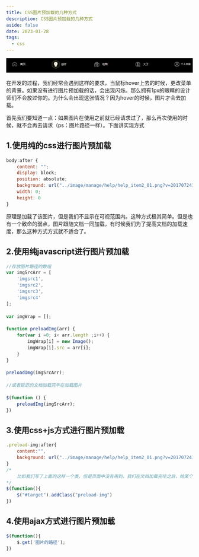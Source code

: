 ```yaml
---
title: CSS图片预加载的几种方式
description: CSS图片预加载的几种方式
aside: false
date: 2023-01-28
tags:
  - css
---
```


![](/20230128113108.png)

在开发的过程，我们经常会遇到这样的要求，当鼠标hover上去的时候，更改菜单的背景。如果没有进行图片预加载的话，会出现闪烁。那么拥有1px的眼睛的设计师们不会放过你的。为什么会出现这张情况？因为hover的时候，图片才会去加载。

首先我们要知道一点：如果图片在使用之前就已经请求过了，那么再次使用的时候，就不会再去请求（ps：图片路径一样）。下面讲实现方式

## 1.使用纯的css进行图片预加载
```js
body:after {
    content: "";
    display: block;
    position: absolute;
    background: url("../image/manage/help/help_item2_01.png?v=201707241359") no-repeat -10000px -1000px,url("../image/manage/help/help_item2_02.png?v=201707241359") no-repeat -10000px -1000px
    width: 0;
    height: 0
}
```
原理是加载了该图片，但是我们不显示在可视范围内。这种方式极其简单。但是也有一个致命的弱点，图片跟随文档一同加载，有时候我们为了提高文档的加载速度，那么这种方式方式就不适合了。

## 2.使用纯javascript进行图片预加载
```js
//存放图片路径的数组
var imgSrcArr = [
    'imgsrc1',
    'imgsrc2',
    'imgsrc3',
    'imgsrc4'
];

var imgWrap = [];

function preloadImg(arr) {
    for(var i =0; i< arr.length ;i++) {
        imgWrap[i] = new Image();
        imgWrap[i].src = arr[i];
    }
}

preloadImg(imgSrcArr);

//或者延迟的文档加载完毕在加载图片

$(function () {
    preloadImg(imgSrcArr);
})
```

## 3.使用css+js方式进行图片预加载
```js
.preload-img:after{
    content:"",
    background: url("../image/manage/help/help_item2_01.png?v=201707241359") no-repeat -10000px -1000px,url("../image/manage/help/help_item2_02.png?v=201707241359") no-repeat -10000px -1000px
}
/*
    比如我们写了上面的这样一个类，但是页面中没有用到，我们在文档加载完毕之后，给某个元素添加该类
*/
$(function(){
    $("#target").addClass("preload-img")
})
```

## 4.使用ajax方式进行图片预加载
```js
$(function(){
    $.get('图片的路径');
})
```